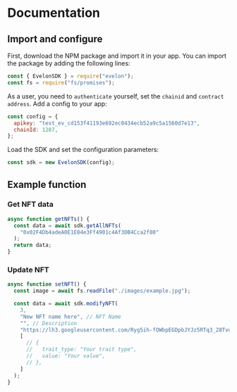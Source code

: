 # Documentation
## Import and configure

First, download the NPM package and import it in your app. You can import the package by adding the following lines:
``` js
const { EvelonSDK } = require("evelon");
const fs = require("fs/promises");
```

As a user, you need to `authenticate` yourself, set the `chainid` and `contract address`. Add a config to your app:
``` js
const config = {
  apikey: "test_ev_cd153f41193e692ec0434ecb52a9c5a1560d7e13",
  chainId: 1287,
};
```

Load the SDK and set the configuration parameters:
``` js
const sdk = new EvelonSDK(config);
```

## Example function
### Get NFT data
``` js
async function getNFTs() {
  const data = await sdk.getAllNFTs(
    "0x02F4Db4adeA0E1E84e3Ff4901c4Af3DB4Cca2f80"
  );
  return data;
}
```

### Update NFT
``` js
async function setNFT() {
  const image = await fs.readFile("./images/example.jpg");

  const data = await sdk.modifyNFT(
    3,
    "New NFT name here", // NFT Name
    "", // Description
    "https://lh3.googleusercontent.com/Ryg5ih-fOWbpEGDpbJYJz5RTq3_28Tvo2h3JQRCdiz16lw5ghitDMN6hcWA57g0d6_8VOqQYcCemRBOfZGQA64ZKkFOn71zuF1LDsXwCh4ywF-_z6VqxbBqmbQvK_-PWfZcztxDd1WDTEEUHX6GdP60", // Image
    [
      // {
      //   trait_type: "Your trait type",
      //   value: "Your value",
      // },
    ]
  );
}
```
